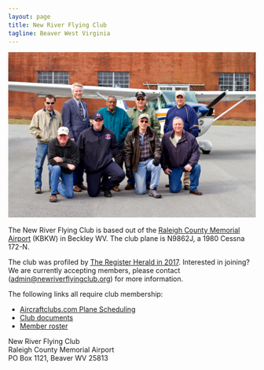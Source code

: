 ```yaml
---
layout: page
title: New River Flying Club
tagline: Beaver West Virginia
---
```


![Club Photo](/nrfc.jpg)

The New River Flying Club is based out of the [Raleigh County Memorial Airport](http://flybeckley.com/) (KBKW) in Beckley WV. The club plane is N9862J, a 1980 Cessna 172-N.

The club was profiled by [The Register Herald in 2017](https://www.register-herald.com/news/new-river-flying-club-celebrates-50-years/article_311679d0-0e9f-5123-9d6e-203f4d3fa065.html). Interested in joining? We are currently accepting members, please contact (admin@newriverflyingclub.org) for more information.

The following links all require club membership:
* [Aircraftclubs.com Plane Scheduling](https://www.aircraftclubs.com)
* [Club documents](https://www.aircraftclubs.com/pages/view/club.php#files)
* [Member roster](https://www.aircraftclubs.com/pages/view/club.php#members)

New River Flying Club  
Raleigh County Memorial Airport  
PO Box 1121, Beaver WV 25813  
